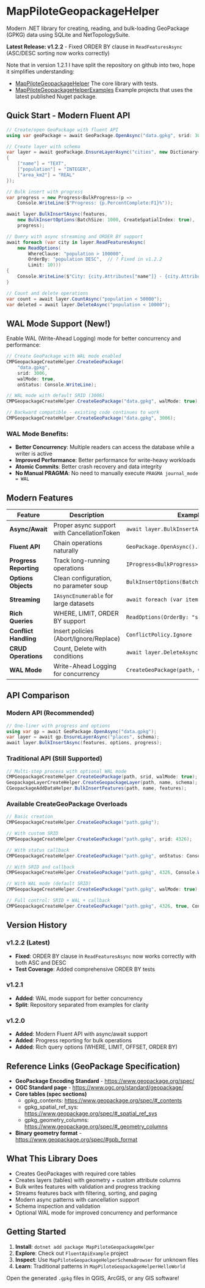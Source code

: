 # MapPiloteGeopackageHelper

Modern .NET library for creating, reading, and bulk-loading GeoPackage (GPKG) data using SQLite and NetTopologySuite.

**Latest Release: v1.2.2** - Fixed ORDER BY clause in `ReadFeaturesAsync` (ASC/DESC sorting now works correctly)

Note that in version 1.2.1 I have split the repository on github into two, hope it simplifies understanding:
- [MapPiloteGeopackageHelper](https://github.com/kartpiloten/MapPiloteGeopackageHelper)
    The core library with tests.
- [MapPiloteGeopackageHelperExamples](https://github.com/kartpiloten/MapPiloteGeopackageHelperExamples)
Example projects that uses the latest published Nuget package.

## Quick Start - Modern Fluent API

```csharp
// Create/open GeoPackage with fluent API
using var geoPackage = await GeoPackage.OpenAsync("data.gpkg", srid: 3006);

// Create layer with schema
var layer = await geoPackage.EnsureLayerAsync("cities", new Dictionary<string, string>
{
    ["name"] = "TEXT",
    ["population"] = "INTEGER",
    ["area_km2"] = "REAL"
});

// Bulk insert with progress
var progress = new Progress<BulkProgress>(p => 
    Console.WriteLine($"Progress: {p.PercentComplete:F1}%"));

await layer.BulkInsertAsync(features, 
    new BulkInsertOptions(BatchSize: 1000, CreateSpatialIndex: true),
    progress);

// Query with async streaming and ORDER BY support
await foreach (var city in layer.ReadFeaturesAsync(
    new ReadOptions(
        WhereClause: "population > 100000", 
        OrderBy: "population DESC",  // ? Fixed in v1.2.2
        Limit: 10)))
{
    Console.WriteLine($"City: {city.Attributes["name"]} - {city.Attributes["population"]} people");
}

// Count and delete operations
var count = await layer.CountAsync("population < 50000");
var deleted = await layer.DeleteAsync("population < 10000");
```

## WAL Mode Support (New!)

Enable WAL (Write-Ahead Logging) mode for better concurrency and performance:

```csharp
// Create GeoPackage with WAL mode enabled
CMPGeopackageCreateHelper.CreateGeoPackage(
    "data.gpkg", 
    srid: 3006,
    walMode: true,
    onStatus: Console.WriteLine);

// WAL mode with default SRID (3006)
CMPGeopackageCreateHelper.CreateGeoPackage("data.gpkg", walMode: true);

// Backward compatible - existing code continues to work
CMPGeopackageCreateHelper.CreateGeoPackage("data.gpkg", 3006);
```

### WAL Mode Benefits:
- **Better Concurrency**: Multiple readers can access the database while a writer is active
- **Improved Performance**: Better performance for write-heavy workloads  
- **Atomic Commits**: Better crash recovery and data integrity
- **No Manual PRAGMA**: No need to manually execute `PRAGMA journal_mode = WAL`

## Modern Features

| Feature | Description | Example |
|---------|-------------|---------|
| **Async/Await** | Proper async support with CancellationToken | `await layer.BulkInsertAsync(...)` |
| **Fluent API** | Chain operations naturally | `GeoPackage.OpenAsync().EnsureLayerAsync()` |
| **Progress Reporting** | Track long-running operations | `IProgress<BulkProgress>` |
| **Options Objects** | Clean configuration, no parameter soup | `BulkInsertOptions(BatchSize: 1000)` |
| **Streaming** | `IAsyncEnumerable` for large datasets | `await foreach (var item in ...)` |
| **Rich Queries** | WHERE, LIMIT, ORDER BY support | `ReadOptions(OrderBy: "score DESC")` |
| **Conflict Handling** | Insert policies (Abort/Ignore/Replace) | `ConflictPolicy.Ignore` |
| **CRUD Operations** | Count, Delete with conditions | `await layer.DeleteAsync("status = 'old'")` |
| **WAL Mode** | Write-Ahead Logging for concurrency | `CreateGeoPackage(path, walMode: true)` |

## API Comparison

### Modern API (Recommended)
```csharp
// One-liner with progress and options
using var gp = await GeoPackage.OpenAsync("data.gpkg");
var layer = await gp.EnsureLayerAsync("places", schema);
await layer.BulkInsertAsync(features, options, progress);
```

### Traditional API (Still Supported)
```csharp
// Multi-step process with optional WAL mode
CMPGeopackageCreateHelper.CreateGeoPackage(path, srid, walMode: true);
GeopackageLayerCreateHelper.CreateGeopackageLayer(path, name, schema);
CGeopackageAddDataHelper.BulkInsertFeatures(path, name, features);
```

### Available CreateGeoPackage Overloads
```csharp
// Basic creation
CMPGeopackageCreateHelper.CreateGeoPackage("path.gpkg");

// With custom SRID
CMPGeopackageCreateHelper.CreateGeoPackage("path.gpkg", srid: 4326);

// With status callback
CMPGeopackageCreateHelper.CreateGeoPackage("path.gpkg", onStatus: Console.WriteLine);

// With SRID and callback
CMPGeopackageCreateHelper.CreateGeoPackage("path.gpkg", 4326, Console.WriteLine);

// With WAL mode (default SRID)
CMPGeopackageCreateHelper.CreateGeoPackage("path.gpkg", walMode: true);

// Full control: SRID + WAL + callback
CMPGeopackageCreateHelper.CreateGeoPackage("path.gpkg", 4326, true, Console.WriteLine);
```

## Version History

### v1.2.2 (Latest)
- **Fixed**: ORDER BY clause in `ReadFeaturesAsync` now works correctly with both ASC and DESC
- **Test Coverage**: Added comprehensive ORDER BY tests

### v1.2.1
- **Added**: WAL mode support for better concurrency
- **Split**: Repository separated from examples for clarity

### v1.2.0
- **Added**: Modern Fluent API with async/await support
- **Added**: Progress reporting for bulk operations
- **Added**: Rich query options (WHERE, LIMIT, OFFSET, ORDER BY)

## Reference Links (GeoPackage Specification)

- **GeoPackage Encoding Standard** - https://www.geopackage.org/spec/
- **OGC Standard page** - https://www.ogc.org/standard/geopackage/
- **Core tables (spec sections)**
  - gpkg_contents: https://www.geopackage.org/spec/#_contents
  - gpkg_spatial_ref_sys: https://www.geopackage.org/spec/#_spatial_ref_sys
  - gpkg_geometry_columns: https://www.geopackage.org/spec/#_geometry_columns
- **Binary geometry format** - https://www.geopackage.org/spec/#gpb_format

## What This Library Does

* Creates GeoPackages with required core tables  
* Creates layers (tables) with geometry + custom attribute columns  
* Bulk writes features with validation and progress tracking  
* Streams features back with filtering, sorting, and paging  
* Modern async patterns with cancellation support  
* Schema inspection and validation  
* Optional WAL mode for improved concurrency and performance

## Getting Started

1. **Install**: `dotnet add package MapPiloteGeopackageHelper`
2. **Explore**: Check out `FluentApiExample` project 
3. **Inspect**: Use `MapPiloteGeopackageHelperSchemaBrowser` for unknown files
4. **Learn**: Traditional patterns in `MapPiloteGeopackageHelperHelloWorld`

Open the generated `.gpkg` files in QGIS, ArcGIS, or any GIS software!

